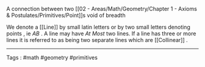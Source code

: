 A connection between two [[02 - Areas/Math/Geometry/Chapter 1 - Axioms & Postulates/Primitives/Point]]s void of breadth 

We denote a [[Line]] by small latin letters or by two small letters denoting points , ie $AB$  . A line may have *At Most* two lines. If a line has three or more lines it is referred to as being two separate lines which are [[Collinear]] .  
____
Tags : #math #geometry #primitives